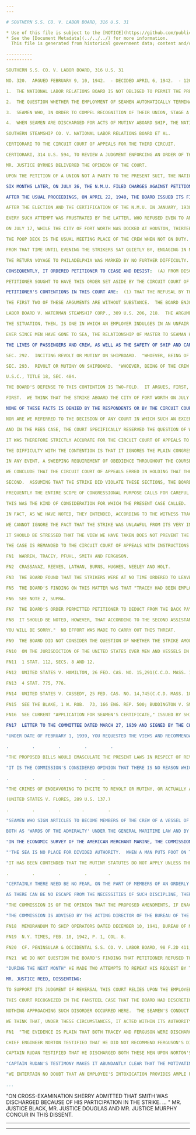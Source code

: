 ```yaml
---
---

# SOUTHERN S.S. CO. V. LABOR BOARD, 316 U.S. 31

* Use of this file is subject to the [NOTICE](https://github.com/publicdocs/notice/blob/master/NOTICE)
* See the [Document Metadata](../../../) for more information.
  This file is generated from historical government data; content and/or formatting may be inaccurate and out-of-date and should not be used for official purposes.

----------
----------

SOUTHERN S.S. CO. V. LABOR BOARD, 316 U.S. 31

NO. 320.  ARGUED FEBRUARY 9, 10, 1942.  - DECIDED APRIL 6, 1942.  - 120 F.2D 505, REVERSED.

1.  THE NATIONAL LABOR RELATIONS BOARD IS NOT OBLIGED TO PERMIT THE PRESENCE OF A REPRESENTATIVE OF THE EMPLOYER AT AN ELECTION BY THE EMPLOYEES OF THEIR BARGAINING REPRESENTATIVE.  P. 37.

2.  THE QUESTION WHETHER THE EMPLOYMENT OF SEAMEN AUTOMATICALLY TERMINATES WHEN THEY SIGN OFF SHIPPING ARTICLES AT THE END OF THE VOYAGE MUST BE DETERMINED UPON ALL THE EVIDENCE OF THE EMPLOYER'S EMPLOYMENT CUSTOMS AND PRACTICES.  LABOR BOARD V. WATERMAN STEAMSHIP CORP., 309 U.S. 206.  P. 37.

3.  SEAMEN WHO, IN ORDER TO COMPEL RECOGNITION OF THEIR UNION, STAGE A STRIKE ON BOARD THEIR SHIP WHILE SHE IS AWAY FROM HER HOME PORT AND LYING TIED UP TO A DOCK IN ANOTHER PORT IN THIS COUNTRY; AND WHO DELIBERATELY AND PERSISTENTLY DISOBEY AND DEFY THE LAWFUL COMMANDS OF THEIR CAPTAIN AND OTHER OFFICERS THAT THEY PERFORM THEIR DUTIES IN MAKING READY FOR THE DEPARTURE OF THE SHIP, ARE GUILTY OF MUTINY AND CONSPIRACY TO COMMIT MUTINY IN VIOLATION OF SECS. 292 AND 293 OF THE CRIMINAL CODE.  P. 40.

4.  WHEN SEAMEN ARE DISCHARGED FOR ACTS OF MUTINY ABOARD SHIP, THE NATIONAL LABOR RELATIONS BOARD IS NOT AUTHORIZED BY SEC. 10(C) OF THAT ACT TO COMPEL THEIR REINSTATEMENT.  P. 46.

SOUTHERN STEAMSHIP CO. V. NATIONAL LABOR RELATIONS BOARD ET AL.

CERTIORARI TO THE CIRCUIT COURT OF APPEALS FOR THE THIRD CIRCUIT.

CERTIORARI, 314 U.S. 594, TO REVIEW A JUDGMENT ENFORCING AN ORDER OF THE NATIONAL LABOR RELATIONS BOARD.

MR. JUSTICE BYRNES DELIVERED THE OPINION OF THE COURT.

UPON THE PETITION OF A UNION NOT A PARTY TO THE PRESENT SUIT, THE NATIONAL LABOR RELATIONS BOARD ORDERED AN ELECTION AMONG PETITIONER'S UNLICENSED EMPLOYEES TO DETERMINE THEIR COLLECTIVE BARGAINING REPRESENTATIVE.  THE ELECTIONS WERE HELD ON BOARD SEVEN OF PETITIONER'S VESSELS DURING OCTOBER, 1937.  IN THE CASE OF THE ELECTION ON BOARD THE S.S. CITY OF HOUSTON, THE LABOR ORGANIZATIONS INVOLVED OBJECTED TO THE PRESENCE OF ANY REPRESENTATIVE OF THE PETITIONER DURING THE VOTING, AND CONSEQUENTLY NONE WAS ADMITTED BY THE BOARD.  NO SUCH OBJECTION WAS RAISED WITH RESPECT TO THE SUBSEQUENT BALLOTING, AND PETITIONER'S REPRESENTATIVES WERE PRESENT WHILE THE VOTE WAS TAKEN ON BOARD THE REMAINING SIX VESSELS.  THE NATIONAL MARITIME UNION OBTAINED A CLEAR MAJORITY OF ALL THE VOTES CAST.  BECAUSE OF THE EXCLUSION OF ITS REPRESENTATIVE FROM THE VOTING ON THE S.S. CITY OF HOUSTON, PETITIONER OBJECTED TO THE CERTIFICATION OF THE N.M.U. AS THE EXCLUSIVE BARGAINING REPRESENTATIVE OF THE EMPLOYEES IN THE UNIT.  ON JANUARY 26, 1938, THE BOARD REJECTED PETITIONER'S CONTENTION, AND ISSUED A CERTIFICATION ORDER.  4 N.L.R.B. 1140.

SIX MONTHS LATER, ON JULY 26, THE N.M.U. FILED CHARGES AGAINST PETITIONER, WHICH IT AMENDED ON NOVEMBER 22.  ON NOVEMBER 23, THE BOARD ISSUED A COMPLAINT IN WHICH IT ACCUSED PETITIONER OF VIOLATIONS OF SECS. 8(1), (3) AND (5) OF THE NATIONAL LABOR RELATIONS ACT.  U.S.C., TITLE 29, SEC. 158(1), (3), (5).  THE ALLEGATIONS OF THE COMPLAINT WERE THAT THE N.M.U. HAD BEEN CERTIFIED IN JANUARY AS EXCLUSIVE BARGAINING REPRESENTATIVE; THAT PETITIONER HAD CONSISTENTLY REFUSED SINCE THAT TIME TO BARGAIN WITH THE UNION; THAT AS A RESULT OF THIS REFUSAL TO BARGAIN A STRIKE HAD OCCURRED, ON JULY 18, ABOARD PETITIONER'S S.S. CITY OF FORT WORTH, WHILE DOCKED AT HOUSTON, TEXAS; THAT UPON THE CITY OF FORT WORTH'S RETURN TO PHILADELPHIA, ON JULY 25, FIVE MEMBERS OF THE CREW FN1  WERE DISCHARGED BECAUSE OF THEIR MEMBERSHIP AND ACTIVITY IN THE UNION, AND PARTICULARLY BECAUSE OF THEIR PARTICIPATION IN THE STRIKE; AND THAT AS A RESULT OF THESE DISCHARGES OTHER MEMBERS  FN2  OF THE CREW OF THE FORT WORTH HAD GONE ON STRIKE WHILE THE VESSEL WAS AT HOME DOCK IN PHILADELPHIA.  IN ITS ANSWER TO THIS COMPLAINT, PETITIONER GENERALLY DENIED THESE ALLEGATIONS AND CHIEFLY CONTENDED:  FIRST, THAT IT HAD BEEN UNDER NO OBLIGATION TO BARGAIN WITH THE N.M.U., BECAUSE THE BOARD'S REFUSAL TO PERMIT PETITIONER TO BE REPRESENTED AT THE ELECTION ABOARD THE S.S. CITY OF HOUSTON RENDERED THE ENTIRE CERTIFICATION PROCEEDINGS VOID; AND SECOND, THAT THE DISCHARGE OF THE FIVE MEMBERS OF THE CITY OF FORT WORTH WAS NOT AN UNFAIR LABOR PRACTICE, BECAUSE IT WAS BASED UPON THEIR MISCONDUCT IN STRIKING, ON JULY 18, WHILE UNDER SHIPPING ARTICLES, AWAY FROM HOME PORT, AND ON BOARD SHIP.

AFTER THE USUAL PROCEEDINGS, ON APRIL 22, 1940, THE BOARD ISSUED ITS FINDINGS OF FACT, CONCLUSIONS OF LAW, AND ORDER.  23 N.L.R.B. 26.  ITS FINDINGS, WHICH MUST BE SET OUT IN SOME DETAIL, FOLLOW:

AFTER THE ELECTION AND THE CERTIFICATION OF THE N.M.U. IN JANUARY, 1938, THE UNION MADE PERSISTENT EFFORTS THROUGH ITS REPRESENTATIVES TO ARRANGE A BARGAINING CONFERENCE WITH OFFICIALS OF THE PETITIONER.

EVERY SUCH ATTEMPT WAS FRUSTRATED BY THE LATTER, WHO REFUSED EVEN TO ANSWER THE REQUESTS, UNTIL AUGUST.  IN THAT MONTH, THE UNION WAS NOTIFIED THAT PETITIONER WOULD NOT UNDERTAKE TO BARGAIN WITH IT "UNTIL THE VALIDITY OF THE BOARD'S CERTIFICATION WAS SETTLED BY THE BOARD AND THE COURTS."

ON JULY 17, WHILE THE CITY OF FORT WORTH WAS DOCKED AT HOUSTON, THIRTEEN UNLICENSED MEMBERS OF THE CREW MET IN A UNION HALL.  THEY DECIDED TO STRIKE THE NEXT DAY, TO COMPEL PETITIONER TO RECOGNIZE THE UNION AND TO ISSUE TO THE UNION'S SHORE DELEGATES THE PASSES WITHOUT WHICH THEY COULD NOT BOARD PETITIONER'S VESSELS.  AT 8 O'CLOCK THE FOLLOWING MORNING, THE STRIKE BEGAN.  ONE OF THE MEN, TRACEY, FAILED TO TURN THE STEAM "ON DECK" FOR USE IN LOADING THE CARGO.  HE WAS THEN ASKED BY THE FIRST ASSISTANT ENGINEER WHY HE HAD FAILED TO DO SO, AND ANSWERED THAT A STRIKE WAS ON, EXPLAINING THE STRIKERS' DEMANDS.  WHEN THE FIRST ASSISTANT ENGINEER TURNED ON THE STEAM HIMSELF, TRACEY PERSUADED BRAUN, THE FIREMAN, TO LEAVE HIS POST.  AND FERGUSON, WHO CAME ON DUTY JUST AT THAT MOMENT TO REPLACE BRAUN AS FIREMAN, ALSO REFUSED TO TEND THE FIRES.  THE SECOND ASSISTANT ENGINEER THEN UNDERTOOK TO TEND THE FIRES HIMSELF, AND TRACEY, FERGUSON AND BRAUN WENT TO THE POOP DECK, WHERE THE REST OF THE STRIKERS WERE SITTING.

THE POOP DECK IS THE USUAL MEETING PLACE OF THE CREW WHEN NOT ON DUTY.

FROM THAT TIME UNTIL EVENING THE STRIKERS SAT QUIETLY BY, ENGAGING IN NO VIOLENCE AND NOT INTERFERING WITH THE OFFICERS OF THE SHIP OR THE NON-STRIKING MEMBERS OF THE CREW, WHO PROCEEDED WITH THE LOADING OF THE CARGO.  THE STRIKERS DID NOT "CLAIM TO HOLD THE SHIP IN DEFIANCE OF THE RIGHT OF POSSESSION OF THE OWNER."  FN3  BUT WHEN THE CAPTAIN ORDERED THEM TO RETURN TO WORK, THEY REFUSED.  THEY CONTINUED TO REFUSE AFTER A DEPUTY UNITED STATES SHIPPING COMMISSIONER CAME ABOARD AND READ TO THEM THAT PROVISION OF THEIR SHIPPING ARTICLES IN WHICH THEY HAD PROMISED "TO BE OBEDIENT TO THE LAWFUL COMMANDS" OF THE MASTER.  LATE IN THE AFTERNOON, ALTHOUGH HE HAD NOT BEEN AUTHORIZED TO DO SO, PETITIONER'S ATTORNEY IN HOUSTON PROMISED THE UNION'S ATTORNEY IN THAT CITY THAT HE WOULD MEET WITH THE LATTER DURING THE FOLLOWING WEEK TO NEGOTIATE AN AGREEMENT AND THAT HE WOULD RECOMMEND TO PETITIONER THAT PASSES BE GRANTED TO SHORE DELEGATES.  AS A RESULT OF THIS PROMISE, THE STRIKE WAS ENDED AT ABOUT 7 P.M. AND THE SHIP SAILED ON SCHEDULE AT ABOUT 9 P.M.

THE RETURN VOYAGE TO PHILADELPHIA WAS MARKED BY NO FURTHER DIFFICULTY.  HOWEVER, DURING THE COURSE OF IT THE CAPTAIN DECIDED NOT TO RESHIP FIVE OF THE STRIKERS.  FN4  WHEN THE SHIP REACHED PORT ON JULY 25 AND THE MEN SIGNED OFF THE SHIPPING ARTICLES, THESE FIVE WERE INFORMED THAT THEY WOULD NOT BE RESHIPPED.  MOST OF THEM HAD BEEN MEMBERS OF THE CITY OF FORT WORTH'S CREW CONTINUOUSLY FOR A CONSIDERABLE LENGTH OF TIME.  FN5  IT WAS THE CUSTOM OF PETITIONER TO HAVE THE SEAMEN SIGN NEW ARTICLES FOR THE NEXT VOYAGE WHEN SIGNING OFF THE OLD, BUT EVEN WHEN THIS WAS NOT DONE THE MEN CONSIDERED THEMSELVES EMPLOYED FOR THE NEXT VOYAGE UNLESS NOTIFIED TO THE CONTRARY.  UNDER THESE CIRCUMSTANCES, THE BOARD FOUND THAT THE FIVE MEN IN QUESTION HAD ACTUALLY BEEN DISCHARGED AND THAT THEIR EMPLOYMENT HAD NOT SIMPLY ENDED AS OF COURSE WHEN THE SHIPPING ARTICLES EXPIRED.  SEVEN  FN6  OF THE OTHER MEN WHO HAD ENGAGED IN THE HOUSTON STRIKE IMMEDIATELY STRUCK AGAIN IN PROTEST AGAINST THE DISCHARGE OF THEIR FELLOWS.  ON THE BASIS OF THIS EVIDENCE, THE BOARD FOUND THAT BOTH THE STRIKE AT HOUSTON ON JULY 18 AND THE STRIKE AT PHILADELPHIA ON JULY 25 WERE CAUSED BY PETITIONER'S UNFAIR LABOR PRACTICES.  AND IT MADE A SPECIFIC FINDING WITH RESPECT TO EACH OF THE FIVE MEN THAT THE DISCHARGE WAS BASED UPON PARTICIPATION IN THE HOUSTON STRIKE.  IT CONCLUDED THAT PETITIONER HAD INTERFERED WITH ITS EMPLOYEES' RIGHT TO ORGANIZE AND BARGAIN COLLECTIVELY, IN VIOLATION OF SEC. 8(1); THAT IT HAD DISCRIMINATED WITH REGARD TO TENURE OF EMPLOYMENT, IN VIOLATION OF SEC. 8(3); AND THAT IT HAD REFUSED TO BARGAIN WITH THE AUTHORIZED REPRESENTATIVE OF ITS EMPLOYEES, IN VIOLATION OF SEC. 8(5).

CONSEQUENTLY, IT ORDERED PETITIONER TO CEASE AND DESIST:  (A) FROM DISCOURAGING MEMBERSHIP IN THE N.M.U., OR ANY OTHER LABOR ORGANIZATION, BY DISCRIMINATING IN REGARD TO EMPLOYMENT; (B) FROM REFUSING TO BARGAIN COLLECTIVELY WITH THE N.M.U.; AND (C) FROM INTERFERING WITH, RESTRAINING, OR COERCING ITS EMPLOYEES IN ANY WAY IN THE EXERCISE OF THEIR RIGHT TO ORGANIZE AND BARGAIN COLLECTIVELY.  IN ADDITION, AND "IN ORDER TO EFFECTUATE THE POLICIES OF THE ACT," THE ORDER INCLUDED THE FOLLOWING AFFIRMATIVE REQUIREMENTS:  (A) THAT PETITIONER BARGAIN WITH THE N.M.U.; (B) THAT IT REINSTATE WITH BACK PAY THE FIVE MEN DISCHARGED; (C) THAT, UPON APPLICATION, IT OFFER IMMEDIATE REINSTATEMENT TO THE JULY 25TH STRIKERS; AND (D) THAT IT POST NOTICES OF ITS INTENTION TO CONFORM TO THIS ORDER.

PETITIONER SOUGHT TO HAVE THIS ORDER SET ASIDE BY THE CIRCUIT COURT OF APPEALS.  THE CIRCUIT COURT, HOWEVER, SITTING EN BANC, AND WITH ONE JUDGE DISSENTING, ENTERED A DECREE ENFORCING THE ORDER WITH A SINGLE MINOR MODIFICATION.  FN7  120 F.2D 505.  WE GRANTED CERTIORARI BECAUSE OF THE IMPORTANCE OF THE MATTERS INVOLVED, AND BECAUSE OF AN ASSERTED CONFLICT WITH DECISIONS OF THIS COURT AND OF OTHER CIRCUIT COURTS OF APPEALS.

PETITIONER'S CONTENTIONS IN THIS COURT ARE:  (1) THAT THE REFUSAL BY THE BOARD TO PERMIT A COMPANY REPRESENTATIVE ABOARD THE S.S. CITY OF HOUSTON DURING THE VOTING VITIATED THE ENTIRE ELECTION AND CERTIFICATION PROCEEDING AND ABSOLVED PETITIONER OF ANY DUTY UNDER THE ACT TO BARGAIN WITH THE N.M.U.; (2) THAT THE EMPLOYMENT OF THE SEAMEN INVOLVED AUTOMATICALLY TERMINATED WHEN THEY SIGNED OFF THE SHIPPING ARTICLES IN PHILADELPHIA, SO THAT THEY CANNOT BE SAID TO HAVE BEEN "DISCHARGED"; AND (3) THAT PARTICIPATION IN THE HOUSTON STRIKE BY THE DISCHARGED SEAMEN WAS MISCONDUCT OF SUCH A CHARACTER THAT THE BOARD CANNOT ORDER THEIR REINSTATEMENT.

THE FIRST TWO OF THESE ARGUMENTS ARE WITHOUT SUBSTANCE.  THE BOARD ENJOYS A WIDE DISCRETION IN DETERMINING THE PROCEDURE NECESSARY TO INSURE THE FAIR AND FREE CHOICE OF BARGAINING REPRESENTATIVES BY EMPLOYEES.  LABOR BOARD V. WATERMAN STEAMSHIP CORP., 309 U.S. 206, 226; LABOR BOARD V. FALK CORPORATION, 308 U.S. 453, 458.  IT IS WHOLLY REASONABLE TO REMOVE ANY POSSIBILITY OF INTIMIDATION BY CONDUCTING THE ELECTION IN THE ABSENCE OF THE EMPLOYER'S REPRESENTATIVES.  WITH RESPECT TO WHETHER THE FIVE MEN IN QUESTION WERE ACTUALLY DISCHARGED UPON THE SHIP'S RETURN TO PHILADELPHIA, PETITIONER CONCEDES THAT THE FORMAL SIGNING OFF OF THE SHIPPING ARTICLES WAS NOT CONCLUSIVE.  THE TENURE OF THEIR EMPLOYMENT MUST BE DETERMINED IN THE LIGHT OF ALL THE EVIDENCE CONCERNING PETITIONER'S EMPLOYMENT CUSTOMS AND PRACTICES.

LABOR BOARD V. WATERMAN STEAMSHIP CORP., 309 U.S. 206, 218.  THE ARGUMENT HERE THEREFORE COMES TO THIS, THAT THIS RECORD DOES NOT WARRANT A FINDING THAT THE TENURE OF EMPLOYMENT SURVIVED THE TERMINATION OF THE SHIPPING ARTICLES.  AN EXAMINATION OF THE RECORD CONVINCES US THAT THE CONCURRENT FINDING OF THE BOARD AND THE CIRCUIT COURT ON THIS QUESTION SHOULD NOT BE DISTURBED.

THE SITUATION, THEN, IS ONE IN WHICH AN EMPLOYER INDULGES IN AN UNFAIR LABOR PRACTICE, A STRIKE RESULTS, AND SEVERAL MEN ARE DISCHARGED FOR PARTICIPATING IN THE STRIKE.  IF THERE WERE NO MORE TO THE CASE, AND THE BOARD FOUND THAT IT WOULD SERVE TO EFFECTUATE THE POLICIES OF THE ACT TO REINSTATE THE STRIKERS, AN ORDER REQUIRING REINSTATEMENT WOULD UNDOUBTEDLY BE ENFORCEABLE.  LABOR BOARD V. STACKPOLE CARBON CO., 105 F.2D 167.  BUT THERE IS MORE TO THIS CASE.  THE STRIKE WAS CONDUCTED BY SEAMEN ON BOARD A VESSEL AND AWAY FROM HOME PORT.  THE QUESTION IS WHETHER THIS CIRCUMSTANCE RENDERS IT AN ABUSE OF DISCRETION FOR THE BOARD TO ORDER THE REINSTATEMENT OF THE STRIKERS.  WE THINK THAT IT DOES.

EVER SINCE MEN HAVE GONE TO SEA, THE RELATIONSHIP OF MASTER TO SEAMAN HAS BEEN ENTIRELY DIFFERENT FROM THAT OF EMPLOYER TO EMPLOYEE ON LAND.

THE LIVES OF PASSENGERS AND CREW, AS WELL AS THE SAFETY OF SHIP AND CARGO, ARE ENTRUSTED TO THE MASTER'S CARE.  EVERY ONE AND EVERY THING DEPEND ON HIM.  HE MUST COMMAND AND THE CREW MUST OBEY.  AUTHORITY CANNOT BE DIVIDED.  THESE ARE ACTUALITIES WHICH THE LAW HAS ALWAYS RECOGNIZED.  ON THE ONE HAND, IT HAS IMPOSED NUMEROUS PROHIBITIONS AGAINST CONDUCT BY SEAMEN WHICH DESTROYS OR IMPAIRS THIS AUTHORITY.  WE SHALL CONSIDER IN A MOMENT THE NATURE AND SCOPE OF THE CRIMINAL SANCTIONS IMPOSED IN CASE OF REVOLT AND MUTINY.  BUT IT IS WORTH NOTING HERE THAT THE FORM OF THE "SHIPPING ARTICLES," WHICH THE MASTER AND EVERY MEMBER OF THE CREW MUST SIGN PRIOR TO THE VOYAGE, HAS BEEN CAREFULLY PRESCRIBED BY CONGRESS, AND THAT THESE ARTICLES CONTAIN THIS PROMISE:  "AND THE SAID CREW AGREE  ...  TO BE OBEDIENT TO THE LAWFUL COMMANDS OF THE SAID MASTER  ...  AND THEIR SUPERIOR OFFICERS IN EVERYTHING RELATING TO THE VESSEL, AND THE STORES AND CARGO THEREOF, WHETHER ON BOARD, IN BOATS, OR ON SHORE ...  "  U.S.C., TITLE 46 SECS. 564, 713.  ON THE OTHER HAND, WORKERS AT SEA HAVE BEEN THE BENEFICIARIES OF EXTRAORDINARY LEGISLATIVE SOLICITUDE, UNDOUBTEDLY PROMPTED BY THE LIMITS UPON THEIR ABILITY TO HELP THEMSELVES.  THE STATUTES OF THE UNITED STATES CONTAIN ELABORATE REQUIREMENTS WITH RESPECT TO SUCH MATTERS AS THEIR MEDICINES, CLOTHING, HEAT, HOURS AND WATCHES, WAGES, AND RETURN TRANSPORTATION TO THIS COUNTRY IF DESTITUTE ABROAD.  U.S.C., TITLE 46, SECS. 651-692, 1131.  IT IS IN THIS SETTING OF FACT AND LAW THAT WE MUST TEST THE VALIDITY OF THE BOARD'S ORDER OF REINSTATEMENT.    PETITIONER CONTENDS THAT THE STRIKE ABOARD THE CITY OF FORT WORTH AT THE DOCK IN HOUSTON WAS MUTINY AND VIOLATED SECS. 292 AND 293 OF THE CRIMINAL CODE.  THOSE SECTIONS PROVIDE:

SEC. 292.  INCITING REVOLT OR MUTINY ON SHIPBOARD.  "WHOEVER, BEING OF THE CREW OF A VESSEL OF THE UNITED STATES, ON THE HIGH SEAS, OR ON ANY OTHER WATERS WITHIN THE ADMIRALTY AND MARITIME JURISDICTION OF THE UNITED STATES, ENDEAVORS TO MAKE A REVOLT OR MUTINY ON BOARD SUCH VESSEL, OR COMBINES, CONSPIRES, OR CONFEDERATES WITH ANY OTHER PERSON ON BOARD TO MAKE SUCH REVOLT OR MUTINY, OR SOLICITS, INCITES, OR STIRS UP ANY OTHER OF THE CREW TO DISOBEY OR RESIST THE LAWFUL ORDERS OF THE MASTER OR OTHER OFFICER OF SUCH VESSEL, OR TO REFUSE OR NEGLECT THEIR PROPER DUTY ON BOARD THEREOF, OR TO BETRAY THEIR PROPER TRUST, OR ASSEMBLES WITH OTHERS IN A TUMULTUOUS AND MUTINOUS MANNER, OR MAKES A RIOT ON BOARD THEREOF, OR UNLAWFULLY CONFINES THE MASTER OR OTHER COMMANDING OFFICER THEREOF, SHALL BE FINED NOT MORE THAN $1,000 OR IMPRISONED NOT MORE THAN FIVE YEARS OR BOTH."  U.S.C., TITLE 18, SEC. 483.

SEC. 293.  REVOLT OR MUTINY ON SHIPBOARD.  "WHOEVER, BEING OF THE CREW OF A VESSEL OF THE UNITED STATES, ON THE HIGH SEAS, OR ON ANY OTHER WATERS WITHIN THE ADMIRALTY AND MARITIME JURISDICTION OF THE UNITED STATES, UNLAWFULLY AND WITH FORCE, OR BY FRAUD, OR INTIMIDATION, USURPS THE COMMAND OF SUCH VESSEL FROM THE MASTER OR OTHER LAWFUL OFFICER IN COMMAND THEREOF, OR DEPRIVES HIM OF AUTHORITY AND COMMAND ON BOARD, OR RESISTS OR PREVENTS HIM IN THE FREE AND LAWFUL EXERCISE THEREOF, OR TRANSFERS SUCH AUTHORITY AND COMMAND TO ANOTHER NOT LAWFULLY ENTITLED THERETO, IS GUILTY OF A REVOLT AND MUTINY, AND SHALL BE FINED NOT MORE THAN $2,000 AND IMPRISONED NOT MORE THAN TEN YEARS."

U.S.C., TITLE 18, SEC. 484.

THE BOARD'S DEFENSE TO THIS CONTENTION IS TWO-FOLD.  IT ARGUES, FIRST, THAT THE CONDUCT OF THE STRIKERS DID NOT VIOLATE EITHER OF THESE THEIR REINSTATEMENT.

FIRST.  WE THINK THAT THE STRIKE ABOARD THE CITY OF FORT WORTH ON JULY 18 WAS IN VIOLATION OF SECS. 292 AND 293.  IT MAY HARDLY BE DISPUTED THAT EACH OF THE STRIKERS RESISTED THE CAPTAIN AND OTHER OFFICERS IN THE FREE AND LAWFUL EXERCISE OF THEIR AUTHORITY AND COMMAND, WITHIN THE MEANING OF SEC. 293, OR THAT THEY COMBINED AND CONSPIRED TO THAT END, WITHIN THE MEANING OF SEC. 292.  DELIBERATELY AND PERSISTENTLY THEY DEFIED DIRECT COMMANDS TO PERFORM THEIR DUTIES IN MAKING READY FOR THE DEPARTURE FROM PORT.  IT IS TRUE THAT THEY DID NOT ENGAGE IN VIOLENCE OR PREVENT THE OTHER MEN AND OFFICERS FROM PROCEEDING WITH PREPARATIONS FOR THE VOYAGE.  FN8  BUT SHORT OF THAT, THEY DID WHAT THEY COULD TO PREVENT THE SHIP FROM SAILING.  IN THE WORDS OF THE STRIKER TRACEY, HAD THEY NOT BELIEVED THAT THEIR DEMANDS HAD BEEN SATISFIED, "WE WOULD STILL BE SITTING THERE."  THERE IS NO DOUBT THAT THEY UNDERTOOK TO IMPOSE THEIR WILL UPON THE CAPTAIN AND OFFICERS.

NONE OF THESE FACTS IS DENIED BY THE RESPONDENTS OR BY THE CIRCUIT COURT.  FN9  INDEED IT IS ADMITTED THAT, HAD THE STRIKE OCCURRED ON THE HIGH SEAS, THE PARTICIPANTS WOULD HAVE BEEN GUILTY OF MUTINY.  BUT A DISTINCTION IS SAID TO LIE BETWEEN STRIKES AT SEA AND AT DOCK.  TO DETERMINE THE VALIDITY OF THIS DISTINCTION WE TURN FIRST TO THE WORDS OF THE STATUTE.  THEY ARE PLAIN ENOUGH: "WHOEVER, BEING OF THE CREW OF A VESSEL OF THE UNITED STATES, ON THE HIGH SEAS, OR ON ANY OTHER WATERS WITHIN THE ADMIRALTY AND MARITIME JURISDICTION OF THE UNITED STATES," ETC.  IT HAS LONG BEEN SETTLED THAT THE ADMIRALTY AND MARITIME JURISDICTION OF THE UNITED STATES INCLUDES ALL NAVIGABLE WATERS WITHIN THE COUNTRY.  THE GENESEE CHIEF, 12 HOW.  443.  FN10  THE WATER IN THE HARBOR OF HOUSTON IS CERTAINLY NAVIGABLE, AND A BOAT AT DOCK THERE IS OBVIOUSLY WITHIN THE TERRITORIAL LIMITS OF THE UNITED STATES.  THE WORDS OF THE STATUTE ALONE, THEREFORE, DO NOT WARRANT AN EXCEPTION IN THE CASE OF A VESSEL SITUATED AS THE CITY OF FORT WORTH WAS WHEN THE STRIKE OCCURRED.

NOR ARE WE REFERRED TO THE DECISION OF ANY COURT IN WHICH SUCH AN EXCEPTION HAS BEEN IMPLIED.  UNDER THE ORIGINAL MUTINY ACT OF 1970, FN11  JUSTICE STORY HELD WITHOUT HESITATION THAT A REFUSAL TO WORK WHILE A VESSEL WAS IN AN AMERICAN HARBOR WAS A VIOLATION OF THE STATUTE.  FN12  THE ACT OF 1790 WAS SUPPLANTED IN 1835 BY A STATUTE WHICH, WITH ONLY MINOR CHANGES, NOW APPEARS AS SECS. 292 AND 293 OF THE CRIMINAL CODE, SET OUT ABOVE.  FN13  SINCE 1835, WHENEVER THE QUESTION HAS ARISEN, THE COURTS HAVE HELD THAT A MUTINY MAY OCCUR IN A HARBOR, EITHER FOREIGN OR DOMESTIC, AS WELL AS AT SEA.  FN14  IT IS TRUE, HOWEVER, THAT IN NONE OF THESE CASES DOES IT EXPRESSLY APPEAR THAT THE VESSEL WAS TIED TO A DOCK, AS WAS THE CITY OF FORT WORTH IN THIS CASE.

AND IN THE REES CASE, THE COURT SPECIFICALLY RESERVED THE QUESTION OF WHETHER THE MUTINY ACT BARS A STRIKE ON BOARD A VESSEL SO SITUATED.  95 F.2D 784, AT 792.

IT WAS THEREFORE STRICTLY ACCURATE FOR THE CIRCUIT COURT OF APPEALS TO OBSERVE THAT "THE QUESTION OF THE RIGHT OF SEAMEN TO STRIKE UNDER THE CIRCUMSTANCES OF THE CASE BEFORE US IS STILL AN OPEN ONE."  ON THIS ASSUMPTION, HOWEVER, IT PROCEEDED TO CONCLUDE THAT THE NECESSITY FOR ABSOLUTE AUTHORITY IN THE MASTER IS SO CONSIDERABLY DIMINISHED WHEN THE SHIP IS MOORED IN A "SAFE" PORT THAT A STRIKE IN SUCH CIRCUMSTANCES SHOULD NOT BE HELD TO VIOLATE THE ACT.  THIS THEORY HAS BEEN REGARDED WITH FAVOR BY A NUMBER OF COURTS AND COMMENTATORS  FN15  AND IS SAID TO CONFORM MORE CLOSELY TO CHANGED CONCEPTIONS WITH RESPECT TO THE FREEDOM OF WORKERS ON LAND OR SEA TO ORGANIZE, TO BARGAIN, AND TO USE ECONOMIC WEAPONS TO ENFORCE THEIR DEMANDS.

THE DIFFICULTY WITH THE CONTENTION IS THAT IT IGNORES THE PLAIN CONGRESSIONAL MANDATE THAT A REBELLION BY SEAMEN AGAINST THEIR OFFICERS ON BOARD A VESSEL ANYWHERE WITHIN THE ADMIRALTY AND MARITIME JURISDICTION OF THE UNITED STATES IS TO BE PUNISHED AS MUTINY.  IF THIS MANDATE IS TO BE CHANGED, IT MUST BE CHANGED BY CONGRESS, AND NOT BY THE COURTS.  IF FURTHER PROOF BE NEEDED OF A CONGRESSIONAL BELIEF THAT THE REQUIREMENTS OF DISCIPLINE DURING A VOYAGE DO NOT VARY WITH EACH CHANGE IN CIRCUMSTANCE, IT MAY BE FOUND IN THE SHIPPING ARTICLES TO WHICH WE HAVE ALREADY REFERRED.  FOR IN THOSE ARTICLES THE MEMBERS OF THE CREW ARE OBLIGED TO PROMISE TO OBEY LAWFUL COMMANDS "WHETHER ON BOARD, IN BOATS, OR ON SHORE."  AND BEFORE A SEAMAN'S CERTIFICATE IS ISSUED BY THE BUREAU OF MARINE INSPECTION AND NAVIGATION THE APPLICANT MUST TAKE AN OATH TO "  ...  CARRY OUT THE THE LAWFUL ORDERS OF MY SUPERIOR OFFICERS ON SHIPBOARD."  FN16  THE LOWER COURT EXPRESSED THE OPINION, "UPON REASON, HOWEVER,  ...  THERE IS NO SOUND BASIS FOR DEPRIVING SEAMEN OF THIS RIGHT (TO STRIKE) WHEN, AS HERE, THEIR VESSEL IS MOORED TO THE DOCK IN A SAFE DOMESTIC PORT."  BUT THE SOUNDNESS OR UNSOUNDNESS OF THE REASONING IS FOR THE DETERMINATION OF CONGRESS.  AS RECENTLY AS 1939, TWO BILLS WERE INTRODUCED IN THE HOUSE OF REPRESENTATIVES FOR THE PURPOSE OF LIMITING THE SCOPE OF SECS. 292 AND 293 TO VESSELS "UNDER WAY ON THE HIGH SEAS."  H.R. 3427, 3428, 76TH CONGRESS, 1ST SESSION.  THE UNITED STATES MARITIME COMMISSION COMMUNICATED TO THE HOUSE COMMITTEE ON MERCHANT MARINE AND FISHERIES ITS FIRM OBJECTION TO THE MEASURES,  FN17  AND THEY WERE NEVER ENACTED.  WHEN THE LEGISLATIVE PURPOSE IS SO PLAIN, WE CANNOT ASSUME TO DO THAT WHICH CONGRESS HAS REFUSED TO DO.

IN ANY EVENT, A SWEEPING REQUIREMENT OF OBEDIENCE THROUGHOUT THE COURSE OF A VOYAGE IS CERTAINLY NOT WITHOUT BASIS IN REASON.  THE STRATEGY OF DISCIPLINE IS NOT SIMPLE.  THE MAINTENANCE OF AUTHORITY HINGES UPON A DELICATE COMPLEX OF HUMAN FACTORS, AND CONGRESS MAY VERY SENSIBLY HAVE CONCLUDED THAT A MASTER WHOSE ORDERS ARE SUBJECT TO THE CREW'S VETO IN PORT CANNOT ENFORCE THEM AT SEA.  MOREOVER, IT IS BY NO MEANS CLEAR THAT A SHIP MOORED TO A DOCK IS "SAFE" IF THE CREW REFUSES TO TEND IT, AS THE STRIKERS DID AT HOUSTON.  AT THE VERY LEAST, STEAM MUST BE MAINTAINED TO PROVIDE LIGHT AND FIRE PROTECTION.  FN18  THE DAMAGE TO THE NORMANDIE IS GRIM ENOUGH PROOF THAT THE HAZARD OF FIRE IS EVER PRESENT.  FN19  IT IS NOT ENOUGH TO SAY THAT, IN THE CASE BEFORE US, THE STRIKERS DID NOT PREVENT THESE PRECAUTIONS FROM BEING TAKEN; ONLY THE EFFORTS OF OTHERS AVERTED THE DANGERS TO WHICH THEY OPENED THE DOOR.

WE CONCLUDE THAT THE CIRCUIT COURT OF APPEALS ERRED IN HOLDING THAT THE STRIKE AT HOUSTON DID NOT VIOLATE SECS. 292 AND 293.

SECOND.  ASSUMING THAT THE STRIKE DID VIOLATE THESE SECTIONS, THE BOARD CONTENDS THAT THE REINSTATEMENT PROVISIONS OF ITS ORDER WERE NEVERTHELESS VALID.  SECTION 10(C) OF THE NATIONAL LABOR RELATIONS ACT PERMITS THE BOARD TO REQUIRE AN EMPLOYER WHO HAS COMMITTED AN UNFAIR LABOR PRACTICE TO TAKE "SUCH AFFIRMATIVE ACTION, INCLUDING REINSTATEMENT OF EMPLOYEES  ...  , AS WILL EFFECTUATE THE POLICIES OF THE ACT."  THIS AUTHORIZATION IS OF CONSIDERABLE BREADTH, AND THE COURTS MAY NOT LIGHTLY DISTURB THE BOARD'S CHOICE OF REMEDIES.  BUT IT IS ALSO TRUE THAT THIS DISCRETION HAS ITS LIMITS, AND WE HAVE ALREADY BEGUN TO DEFINE THEM.  LABOR BOARD V. FANSTEEL METALLURGICAL CORP., 306 U.S. 240; REPUBLIC STEEL CORP. V. LABOR BOARD, 311 U.S. 7.  A COMPLETE DEFINITION OF COURSE WAS NOT AND COULD NOT HAVE BEEN ATTEMPTED IN THOSE CASES.  NOR WILL IT BE ATTEMPTED HERE.  IT IS SUFFICIENT FOR THIS CASE TO OBSERVE THAT THE BOARD HAS NOT BEEN COMMISSIONED TO EFFECTUATE THE POLICIES OF THE LABOR RELATIONS ACT SO SINGLE-MINDEDLY THAT IT MAY WHOLLY IGNORE OTHER AND EQUALLY IMPORTANT CONGRESSIONAL OBJECTIVES.

FREQUENTLY THE ENTIRE SCOPE OF CONGRESSIONAL PURPOSE CALLS FOR CAREFUL ACCOMMODATION OF ONE STATUTORY SCHEME TO ANOTHER, AND IT IS NOT TOO MUCH TO DEMAND OF AN ADMINISTRATIVE BODY THAT IT UNDERTAKE THIS ACCOMMODATION WITHOUT EXCESSIVE EMPHASIS UPON ITS IMMEDIATE TASK.

THIS WAS THE KIND OF CONSIDERATION FOR WHICH THE PRESENT CASE CALLED.  TO BOLSTER ITS CLAIM THAT IT RESPONDED TO THIS CALL, THE BOARD RELIES UPON WHAT IT ASSERTS TO HAVE BEEN THE "TECHNICAL" NATURE OF THE VIOLATION OF SECS. 292 AND 293.  SPECIFICALLY, IT POINTS TO THE COMPARATIVE SAFETY OF THE SHIP WHEN MOORED TO THE DOCK, THE ABSENCE OF VIOLENCE, AND THE DOUBLE CHARACTER OF THE SHIP AS THE STRIKERS' PLACE OF EMPLOYMENT AND THEIR HOME DURING THE COURSE OF THE VOYAGE.  WHILE WE HAVE NO DOUBT THAT THE DANGER TO THE VESSEL WAS CONSIDERABLY LESS THAN IT WOULD HAVE BEEN HAD THE STRIKE OCCURRED AT SEA, WE HAVE ALREADY INDICATED THAT IT WAS CERTAINLY PRESENT AND THAT CONSIDERATIONS OTHER THAN IMMEDIATE DANGER TO THE SHIP REQUIRE MAINTENANCE OF DISCIPLINE THROUGHOUT THE VOYAGE.  LIKEWISE, THE ABSENCE OF VIOLENCE WAS A FORTUNATE FEATURE OF THE AFFAIR, BUT THE FLOUTING OF THE CAPTAIN'S AUTHORITY WAS NEVERTHELESS DELIBERATE AND COMPLETE.  FINALLY, FOR THESE STRIKERS TO REMAIN ABOARD THE SHIP WAS INDEED AN ACT OF VERY DIFFERENT SIGNIFICANCE THAN FOR STRIKERS AT AN INDUSTRIAL PLANT TO REMAIN INSIDE A FACTORY.  BUT IN ONE RESPECT AT LEAST THE COMPARISON IS UNFAVORABLE TO THE STRIKERS HERE.  AS A PRACTICAL MATTER, THE CITY OF FORT WORTH WAS DEFINITELY WRESTED FROM THE CONTROL OF ITS OFFICERS.  IN AN INDUSTRIAL PLANT THE EMPLOYER IS CONFRONTED ONLY WITH THE NECESSITY OF PLACING NEW MEN AT THE MACHINES.  BUT UNDER THE LAW PETITIONER WAS REQUIRED TO FURNISH LIVING QUARTERS TO ANY NEW CREW WHOM IT MIGHT HAVE HIRED FOR THE RETURN VOYAGE TO PHILADELPHIA.  THIS MEANT THE REMOVAL OF THE STRIKERS FROM THEIR QUARTERS AS WELL AS THEIR POSTS OF DUTY.  IT IS DIFFICULT TO IMAGINE THAT THEY WOULD HAVE SURRENDERED THEIR JOBS AND THEIR QUARTERS WITHOUT A STRUGGLE.  THEY ASSERTED THEIR RIGHT TO OCCUPY THE QUARTERS AND TO EAT THE FOOD WHICH THE MASTER WAS REQUIRED TO FURNISH THEM AS MEMBERS OF THE CREW, AND YET TO REFUSE TO WORK OR TO OBEY HIS ORDERS.  SEE UNITED STATES V. ALBERS, 115 F.2D 833, AT 836.

IN FACT, AS WE HAVE NOTED, THEY INTENDED, ACCORDING TO THE WITNESS TRACEY, TO "STILL BE SITTING THERE" IF PETITIONER HAD NOT CAPITULATED TO THEIR DEMANDS.

WE CANNOT IGNORE THE FACT THAT THE STRIKE WAS UNLAWFUL FROM ITS VERY INCEPTION.  IT DIRECTLY CONTRAVENED THE POLICY OF CONGRESS AS EXPRESSED IN SECS. 292 AND 293, AND IT WAS MORE THAN A "TECHNICAL" VIOLATION OF THOSE PROVISIONS.  CONSEQUENTLY, AND DESPITE THE INITIAL UNFAIR LABOR PRACTICE WHICH CAUSED THE STRIKE, WE HOLD THAT THE REINSTATEMENT PROVISIONS OF THE ORDER EXCEEDED THE BOARD'S AUTHORITY TO MAKE SUCH REQUIREMENTS "AS WILL EFFECTUATE THE POLICIES OF THE ACT."  FN20

IT SHOULD BE STRESSED THAT THE VIEW WE HAVE TAKEN DOES NOT PREVENT THE REDRESS OF GRIEVANCES UNDER THE ACT.  AT ANY TIME FOLLOWING THE CERTIFICATION OF THE N.M.U. IN JANUARY, 1938, THE UNION AND THE BOARD COULD HAVE SECURED THE ASSISTANCE OF THE COURTS IN FORCING PETITIONER TO BARGAIN.  THE IMPORTANCE OF SEEKING SUCH ASSISTANCE PROMPTLY IS STRIKINGLY ILLUSTRATED IN THIS CASE.  FN21 HAD THE UNION AND THE BOARD DONE SO, THE UNFORTUNATE OCCURRENCE AT HOUSTON MIGHT HAVE BEEN AVERTED.  AND WHAT IS MORE, NOTHING THAT WE HAVE SAID WOULD PREVENT THE UNION FROM STRIKING, PICKETING OR RESORTING TO ANY OTHER MEANS OF SELF HELP, SO LONG AS THE TIME AND PLACE IT CHOOSES DO NOT COME WITHIN THE EXPRESS PROHIBITION OF CONGRESS.

THE CASE IS REMANDED TO THE CIRCUIT COURT OF APPEALS WITH INSTRUCTIONS TO LIMIT ITS DECREE OF ENFORCEMENT TO THOSE PROVISIONS OF THE BOARD'S ORDER REQUIRING PETITIONER TO BARGAIN WITH THE N.M.U. AND TO POST NOTICES TO THAT EFFECT, BUT TO ELIMINATE THE OTHER PROVISIONS OF THE ORDER.  REVERSED.

FN1  WARREN, TRACEY, PFUHL, SMITH AND FERGUSON.

FN2  CRASSAVAZ, REEVES, LATHAN, BURNS, HUGHES, NEELEY AND HOLT.

FN3  THE BOARD FOUND THAT THE STRIKERS WERE AT NO TIME ORDERED TO LEAVE THE SHIP.  IT IS TRUE THAT THREE OF THE OFFICERS TESTIFIED THAT THEY HAD NEITHER GIVEN NOR HEARD ANY OF THE OFFICERS GIVE SUCH AN ORDER.  BUT DESPITE A GREAT RELUCTANCE TO OVERTURN A FINDING ON SUCH A PURE MATTER OF FACT, WE CANNOT SQUARE IT WITH THE AFFIRMATIVE AND UNCONTRADICTED TESTIMONY OF TRACEY, ONE OF THE STRIKERS, THAT PETITIONER'S AGENT IN HOUSTON BOARDED THE SHIP AT LEAST FOUR TIMES DURING THE DAY, AT LEAST ONCE IN THE COMPANY OF THE CAPTAIN, ORDERED THE STRIKERS TO LEAVE THE SHIP WITHIN THE NEXT HALF HOUR, AND ANNOUNCED THAT HE WAS GOING TO BRING ON A NEW CREW (R. 140-141, 161-162).    FN4 SEE NOTE 1, SUPRA.

FN5  THE BOARD'S FINDING ON THIS MATTER WAS THAT "TRACEY HAD BEEN EMPLOYED CONTINUOUSLY OVER A PERIOD OF 16 MONTHS, FERGUSON FOR A PERIOD OF 1 YEAR, PFUHL OVER A PERIOD OF 8 MONTHS, WARREN OVER A PERIOD OF 6 WEEKS, AND SMITH OVER A PERIOD OF 18 MONTHS.  EACH ROUND-TRIP VOYAGE OF THE CITY OF FORT WORTH IS SCHEDULED TO TAKE ABOUT 25 DAYS."  (R. 27.)

FN6  SEE NOTE 2, SUPRA.

FN7  THE BOARD'S ORDER PERMITTED PETITIONER TO DEDUCT FROM THE BACK PAY DUE ANY AMOUNTS THAT THE DISCHARGED MEN MIGHT HAVE EARNED DURING THE PERIOD IN QUESTION, BUT REQUIRED IT TO REIMBURSE ANY PUBLIC WORK RELIEF AGENCY FOR SUMS PAID TO ANY OF THE MEN DURING THAT TIME.  THE LATTER PHASE OF THE ORDER WAS ELIMINATED BY THE CIRCUIT COURT OF APPEALS ON THE AUTHORITY OF REPUBLIC STEEL CORP. V. LABOR BOARD, 311 U.S. 7.  THE BOARD RAISES NO OBJECTION TO THIS MODIFICATION OF ITS ORDER.

FN8  IT SHOULD BE NOTED, HOWEVER, THAT ACCORDING TO THE SECOND ASSISTANT ENGINEER'S TESTIMONY, WHEN HE TOLD TRACEY THAT HE INTENDED TO PUT THE STEAM ON DECK HIMSELF, TRACEY REPLIED, "YOU HAD BETTER NOT.

YOU WILL BE SORRY."  NO EFFORT WAS MADE TO CARRY OUT THIS THREAT.

FN9  THE BOARD DID NOT CONSIDER THE QUESTION OF WHETHER THE STRIKE AMOUNTED TO MUTINY.

FN10  ON THE JURISDICTION OF THE UNITED STATES OVER MEN AND VESSELS IN FOREIGN WATERS, SEE UNITED STATES V. FLORES, 289 U.S. 137; UNITED STATES V. ROBERTS, 27 FED. CAS. NO. 16,173(C.C.S.D.N.Y. 1843.)

FN11  1 STAT. 112, SECS. 8 AND 12.

FN12  UNITED STATES V. HAMILTON, 26 FED. CAS. NO. 15,291(C.C.D. MASS. 1818)(THE REPORT OF THIS CASE IS NOT ALTOGETHER CLEAR ON WHETHER THE SHIP WAS AT ANCHOR IN SALEM BAY OR TIED TO A DOCK THERE, BUT THE FORMER SEEMS TO HAVE BEEN THE CASE); UNITED STATES V. GARDNER, 25 FED. CAS. NO. 15,188(C.C.D. MASS. 1829)(THIS REPORT ALSO FAILS TO REVEAL THE EXACT SITUATION OF THE VESSEL IN BOSTON HARBOR AT THE TIME OF THE STRIKE, BUT IT IS POSSIBLE THAT IT WAS MOORED TO THE DOCK SINCE BOSTON WAS ITS HOME PORT AND IT WAS "ALL READY FOR SEA," AND PRESUMABLY THE LOADING HAD JUST BEEN COMPLETED).

FN13  4 STAT. 775, 776.

FN14  UNITED STATES V. CASSEDY, 25 FED. CAS. NO. 14,745(C.C.D. MASS. 1837); UNITED STATES V. LYNCH, 26 FED. CAS. NO. 15,648(C.C.S.D. N.Y. 1843); UNITED STATES V. ROBERTS, 27 FED. CAS. NO. 16,173(C.C. S.D.N.Y. 1843); UNITED STATES V. STALY, 27 FED. CAS. NO. 16,374(C.C.D.R.I. 1846)(AT ANCHOR IN THE PROVIDENCE RIVER); UNITED STATES V. NYE, 27 FED. CAS. NO. 15,906(C.C.D. MASS. 1855); HAMILTON V. UNITED STATES, 268 F. 15; REES V. UNITED STATES, 95 F.2D 784; UNITED STATES V. ALBERS, 115 F.2D 833.

FN15  SEE THE BLAKE, 1 W. ROB.  73, 166 ENG. REP. 500; BUDDINGTON V. SMITH, 13 CONN. 334; SAPIRO AND FRANK, MUTINY AT THE DOCK, 25 CAL. L. REV. 41; ROTHSCHILD, THE LEGAL IMPLICATIONS OF A STRIKE BY SEAMEN, 45 YALE L.J. 1181; DECISION, 38 COL. L. REV. 1294.  BUT SEE MCLAUGHLIN, NOTE, 18 ORE.  L. REV. 128; NOTE, LABOR DISPUTES IN THE MERCHANT MARINE, 28 VA. L. REV. 79.

FN16  SEE CURRENT "APPLICATION FOR SEAMEN'S CERTIFICATE," ISSUED BY SHIPPING SECTION, BUREAU OF MARINE INSPECTION AND NAVIGATION, DEPARTMENT OF COMMERCE.  AND SEE ALSO U.S.C., TITLE 46, SEC. 672(G).

FN17  LETTER TO THE COMMITTEE DATED MARCH 27, 1939 AND SIGNED BY THE CHAIRMAN OF THE COMMISSION, EMORY S. LAND:

"UNDER DATE OF FEBRUARY 1, 1939, YOU REQUESTED THE VIEWS AND RECOMMENDATIONS OF THE COMMISSION WITH RESPECT TO H.R. 3427 AND H.R. 3428.

.         .         .         .         .

"THE PROPOSED BILLS WOULD EMASCULATE THE PRESENT LAWS IN RESPECT OF REVOLT OR MUTINY ON SHIPBOARD.  NO CONDUCT BY MEMBERS OF THE CREW OF A VESSEL OF THE UNITED STATES WOULD CONSTITUTE A VIOLATION OF THE STATUTES UNLESS THE VESSEL WERE UNDER WAY ON THE HIGH SEAS AND THEN ONLY IF ACTUAL FORCE AS DISTINGUISHED FROM THE LESSER DEGREES OF REVOLT OR MUTINY INVOLVING USE OF FRAUD OR INTIMIDATION WERE USED AGAINST THE COMMANDING OFFICER.  MOREOVER, THE PROPOSED AMENDMENTS WOULD REDUCE THE MAXIMUM PENALTIES BY SEVENTY-FIVE PER CENT.

"IT IS THE COMMISSION'S CONSIDERED OPINION THAT THERE IS NO REASON WHICH WOULD JUSTIFY THE CONGRESS IN LESSENING THE AUTHORITY OF THE MASTERS ON BOARD VESSELS OF THE AMERICAN MERCHANT MARINE.

.         .         .         .      .

"THE CRIMES OF ENDEAVORING TO INCITE TO REVOLT OR MUTINY, OR ACTUALLY ACCOMPLISHING REVOLT OR MUTINY, MAY BE COMMITTED 'ON THE HIGH SEAS, OR ON ANY OTHER WATERS WITHIN THE ADMIRALTY AND MARITIME JURISDICTION OF THE UNITED STATES'.  IT IS WELL SETTLED THAT THIS INCLUDES ALL SUCH OFFENSES COMMITTED ON THE VESSELS OF THE UNITED STATES ON NAVIGABLE WATERS, INCLUDING THE PORTS, RIVERS AND HARBORS OF FOREIGN COUNTRIES.

(UNITED STATES V. FLORES, 289 U.S. 137.)

.         .         .        .         .

"SEAMEN WHO SIGN ARTICLES TO BECOME MEMBERS OF THE CREW OF A VESSEL OF THE UNITED STATES ENTER INTO A RELATIONSHIP WHICH, IN THE NATURE OF THINGS, IS DIFFERENT FROM THAT ASSUMED BY PERSONS EMPLOYED ON LAND.

BOTH AS 'WARDS OF THE ADMIRALTY' UNDER THE GENERAL MARITIME LAW AND BY SPECIAL ACTS OF CONGRESS APPLYING ONLY TO THEM, SEAMEN ENJOY MANY BENEFITS NOT ACCORDED TO LAND WORKERS.  AT THE SAME TIME THEY MUST ASSUME CERTAIN CORRELATIVE DUTIES NOT NECESSARY TO LAND OCCUPATIONS.

"IN THE ECONOMIC SURVEY OF THE AMERICAN MERCHANT MARINE, THE COMMISSION SAID (P. 46):

"'THE SEA IS NO PLACE FOR DIVIDED AUTHORITY.  WHEN A MAN PUTS FOOT ON THE DECK OF A SHIP, HE BECOMES PART OF A DISCIPLINED ORGANISM SUBJECT TO THE NAVIGATION LAWS OF THE UNITED STATES.'

"IT HAS BEEN CONTENDED THAT THE MUTINY STATUTES DO NOT APPLY UNLESS THE VESSEL IS IN ACTUAL DANGER AND A FORTIORI THERE CAN BE NO MUTINY IN A SAFE HARBOR.  THIS CONTENTION, NOT HAVING MET WITH SUCCESS IN THE COURTS (REES V. UNITED STATES; HAMILTON V. UNITED STATES) IS BROUGHT BEFORE THE LEGISLATIVE BRANCH OF THE GOVERNMENT IN THE FORM OF THE PROPOSED AMENDMENTS.  THE FACT THAT A VESSEL MAY BE IN A SAFE HARBOR DOES NOT, UNDER EXISTING LAW, AND IT IS SUBMITTED, SHOULD NOT, GIVE SANCTION TO THE OFFENSES COVERED BY THE MUTINY STATUTES.  IT IS APPARENT TO ALL THOSE FAMILIAR WITH THE SEA THAT NO VESSEL IS SAFE UNLESS SHE IS, AMONG OTHER THINGS, MANNED BY A COMPETENT CREW WHICH MEANS, IN SHORT, A CREW ALERT TO ITS DUTIES AND RESPONSIVE AT ALL TIMES TO THE LAWFUL COMMANDS OF THE MASTER.  A CREW WHICH DOES NOT MEET THIS TEST IS NOT COMPETENT AND MUST, MOREOVER, BE LACKING IN THAT MORALE WHICH IS NECESSARY TO THE SAFE PRESERVATION OF THE SHIP, HER PASSENGERS AND CARGO.  BECAUSE OF THE HUMAN FACTOR INVOLVED, IT IS DIFFICULT TO SEE HOW THE MORALE OF A CREW WHICH FEELS THAT IT SHOULD BE FREE TO DISOBEY THE LAWFUL COMMANDS OF THE MASTER WHEN THE VESSEL IS NOT 'UNDER WAY ON THE HIGH SEAS', CAN BE REVIVED WITH AUTOMATIC REGULARITY WHEN THE SHIP WEIGHS ANCHOR OR CROSSES AN IMAGINARY LINE TO THE HIGH SEAS.

.         .         .         .        .

"CERTAINLY THERE NEED BE NO FEAR, ON THE PART OF MEMBERS OF AN ORDERLY AND COMPETENT CREW, THAT THEY WILL RUN AFOUL OF EXISTING STATUTES GOVERNING DISCIPLINE ON BOARD VESSELS OF THE UNITED STATES.

AS THERE CAN BE NO ESCAPE FROM THE NECESSITIES OF SUCH DISCIPLINE, THERE SHOULD BE NO DIMINUTION OF THE AUTHORITY REQUIRED TO MEET THOSE NECESSITIES.

"THE COMMISSION IS OF THE OPINION THAT THE PROPOSED AMENDMENTS, IF ENACTED, WOULD BE HARMFUL TO THE DEVELOPMENT OF THE AMERICAN MERCHANT MARINE AND IT IS, ACCORDINGLY, OPPOSED TO THE MEASURES.

"THE COMMISSION IS ADVISED BY THE ACTING DIRECTOR OF THE BUREAU OF THE BUDGET THAT THERE WOULD BE NO OBJECTION TO THE SUBMISSION OF THIS REPORT TO YOUR COMMITTEE."

FN18  MEMORANDUM TO SHIP OPERATORS DATED DECEMBER 10, 1941, BUREAU OF MARINE INSPECTION, DEPARTMENT OF COMMERCE.

FN19  N.Y. TIMES, FEB. 10, 1942, P. 1, COL. 8.

FN20  CF. PENINSULAR & OCCIDENTAL S.S. CO. V. LABOR BOARD, 98 F.2D 411, 414.

FN21  WE DO NOT QUESTION THE BOARD'S FINDING THAT PETITIONER REFUSED TO BARGAIN WITH THE N.M.U. AFTER JANUARY 26, 1938.  BUT THE FINDINGS AND THE RECORD INDICATE THAT THE UNION WAS NOT MARKEDLY DILIGENT.  THE BOARD FOUND THAT ONE REQUEST FOR A CONFERENCE WAS MADE BY A UNION REPRESENTATIVE AT HOUSTON "SHORTLY AFTER THE CERTIFICATION."  "IN LATE JANUARY OR EARLY FEBRUARY," THE UNION'S BUSINESS AGENT IN PHILADELPHIA MADE A SIMILAR REQUEST.  HE RENEWED IT "ABOUT THE MIDDLE OF FEBRUARY."

"DURING THE NEXT MONTH" HE MADE TWO ATTEMPTS TO REPEAT HIS REQUEST BY TELEPHONE.  FROM THAT TIME UNTIL AUGUST 18, A MONTH AFTER THE STRIKE AT HOUSTON, HE MADE ONLY ONE OTHER ATTEMPT, THE DATE OF WHICH HE WAS UNABLE TO FIX.

MR. JUSTICE REED, DISSENTING:

TO SUPPORT ITS JUDGMENT OF REVERSAL THIS COURT RELIES UPON THE EMPLOYEES' VIOLATION OF SECS. 292 AND 293 OF THE CRIMINAL CODE AS JUSTIFICATION FOR THE STEAMSHIP COMPANY'S DISCHARGE OF ITS SEAMEN.  IF THE SEAMEN WERE DISCHARGED NOT FOR LABOR ACTIVITY BUT BECAUSE OF THE COMMISSION OF SERIOUS CRIME, LABOR BOARD V. FANSTEEL CORP., 306 U.S. 240, WOULD BE AUTHORITY FOR THE COURT'S HOLDING.  IT WAS THERE DECIDED THAT SEC. 2(3) OF THE LABOR ACT DID NOT PRESERVE A STRIKER'S ELIGIBILITY FOR REINSTATEMENT BY THE BOARD UNDER SEC. 10(C), IF THE STRIKER WAS DISCHARGED FOR REASONS OTHER THAN "UNION ACTIVITY OR AGITATION FOR COLLECTIVE BARGAINING," E.G., CRIMINAL ACTS.  306 U.S. AT 255.  THE COURT RECOGNIZES THAT WHERE "AN EMPLOYER INDULGES IN AN UNFAIR LABOR PRACTICE, A STRIKE RESULTS, AND SEVERAL MEN ARE DISCHARGED FOR PARTICIPATING IN THE STRIKE," AND NOTHING MORE APPEARS, THE LABOR BOARD MAY PROPERLY REINSTATE THE STRIKERS.  IT CONCLUDES, HOWEVER, THAT WHERE THE STRIKE PROVOKED BY THE UNFAIR PRACTICES IS ITSELF UNLAWFUL, THE BOARD, REGARDLESS OF THE CIRCUMSTANCES, LOSES ITS POWER TO REINSTATE AFTER DISCHARGE.  THIS POSITION, WE THINK, UNDULY EXPANDS JUDICIAL REVIEW OF THE BOARD'S DISCRETIONARY POWER OF REINSTATEMENT UNDER SEC. 10(C) AND IS NOT SUPPORTED BY THE FANSTEEL DECISION.

THIS COURT RECOGNIZED IN THE FANSTEEL CASE THAT THE BOARD HAD DISCRETION OVER REINSTATEMENT.  306 U.S. 258.  IT WAS THOUGHT THAT, HOWEVER WIDE THAT DISCRETION MIGHT BE, "ITS LIMITS WERE TRANSCENDED" IN THAT CASE.  THE NINETYFIVE MEN IN FANSTEEL WERE DISCHARGED "FOR THE SEIZURE AND RETENTION OF THE BUILDINGS."  306 U.S. 252.  BUT THOSE MEN HELD THE BUILDINGS FROM FEBRUARY 17 UNTIL FEBRUARY 26.  THEY DISCOBEYED A COURT INJUNCTION ORDER TO SURRENDER THE FACTORY, AND SUCCESSFULLY RESISTED BY FORCE THE SHERIFF'S EFFORTS TO ENFORCE IT.  ONLY ON HIS SECOND ATTEMPT, WITH AN INCREASED NUMBER OF DEPUTIES, DID THE SHERIFF ACCOMPLISH THEIR EVICTION AND ARREST.  306 U.S. 248-49.

NOTHING APPROACHING SUCH DISORDER OCCURRED HERE.  THE SEAMEN'S CONDUCT DID NOT AFFECT THE SAFETY OF THE VESSEL.  THE ONLY EVIDENCE OF VIOLATION OF THE STATUTES IS THAT THE ORDERS TO LOAD WERE IGNORED.  WE MAY ASSUME, FOR THIS DISSENT, THAT THIS RESULTED IN A VIOLATION OF THE CRIMINAL STATUTES.  THE BOARD FOUND THAT THE RESPONDENT REFUSED TO BARGAIN COLLECTIVELY WITH THE UNION, THAT PRIMARILY THIS PRECIPITATED THE STRIKE, AND THAT THE RESPONDENT WAS NOT WARRANTED IN DISCHARGING ANY EMPLOYEE SOLELY BECAUSE OF THE STRIKE.  IT FURTHER FOUND THAT THE STRIKERS DID NOT HOLD THE SHIP IN DEFIANCE OF THE OWNER NOR DID THEY TRESPASS.  THE BOARD FOUND IN EACH INSTANCE THAT THE DISCHARGES WERE NOT FOR DISOBEYING ORDERS BUT FOR STRIKING, FOR PEACEFULLY, ALBEIT UNLAWFULLY, RESORTING TO SELF-HELP IN RETALIATION AGAINST DENIAL OF THEIR RIGHTS.  FN1  ON THE BASIS OF THESE FINDINGS, SUPPORTED BY SUBSTANTIAL EVIDENCE, THE BOARD EXERCISED ITS DISCRETION TO REINSTATE THESE MEN.

WE THINK THAT, UNDER THESE CIRCUMSTANCES, IT ACTED WITHIN ITS AUTHORITY.  WE CAN SEE NO JUSTIFICATION FOR AN IRON RULE THAT A DISCHARGE OF A STRIKER BY HIS EMPLOYER FOR SOME PARTICULAR, UNLAWFUL CONDUCT IN FURTHERANCE OF A STRIKE IS SUFFICIENT TO BAR HIS REINSTATEMENT AS A MATTER OF LAW.  FANSTEEL TEACHES THAT THERE ARE EXTREMES OF CONDUCT WHICH LEAVE NO DISCRETION TO THE BOARD.  WE THINK THAT THE ACTS HERE FALL ON THE OTHER SIDE OF THE LINE AND THAT THE CIRCUIT COURT OF APPEALS PROPERLY SO DETERMINED.

FN1  "THE EVIDENCE IS PLAIN THAT BOTH TRACEY AND FERGUSON WERE DISCHARGED BECAUSE OF THE LEADING PARTS THEY PLAYED IN THE STRIKE.

CHIEF ENGINEER NORTON TESTIFIED THAT HE DID NOT RECOMMEND FERGUSON'S DISCHARGE MERELY BECAUSE HE HAD DISOBEYED ORDERS.  'I WOULD HAVE OVERLOOKED THAT HAD HE TAKEN THE FIRES UNTIL WE GOT STRAIGHTENED OUT.'

CAPTAIN RUDAN TESTIFIED THAT HE DISCHARGED BOTH THESE MEN UPON NORTON'S COMPLAINT THAT 'THEY HAD BEEN ON WATCH AT THE TIME OF THE COMMENCEMENT OF THIS WHAT I CONSIDER DISOBEDIENCE, AND IF THEY HAD GONE ON WATCH AT THE TIME, THAT THE REST OF THE MEN PROBABLY WOULD HAVE FOLLOWED.  ... '"

"CAPTAIN RUDAN'S TESTIMONY MAKES IT ABUNDANTLY CLEAR THAT THE MOTIVATING FACTOR IN THE RESPONDENT'S DECISION TO DISCHARGE PFUHL WAS HIS PARTICIPATION IN THE STRIKE.  ...

"WE ENTERTAIN NO DOUBT THAT AN EMPLOYEE'S INTOXICATION PROVIDES AMPLE REASON FOR HIS DISCHARGE.  WE BELIEVE, HOWEVER, THAT THE RESPONDENT DID NOT DISCHARGE WARREN FOR THIS REASON, BUT RATHER THAT IT SEIZED UPON HIS DRINKING PROCLIVITIES TO RID ITSELF OF AN ACTIVE UNION OFFICER.

...
```


"ON CROSS-EXAMINATION SHERRY ADMITTED THAT SMITH WAS DISCHARGED BECAUSE OF HIS PARTICIPATION IN THE STRIKE.  ...  "    MR. JUSTICE BLACK, MR. JUSTICE DOUGLAS AND MR. JUSTICE MURPHY CONCUR IN THIS DISSENT.


----------
----------

